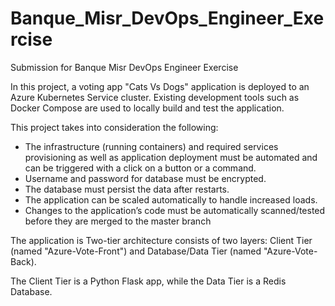 # Banque_Misr_DevOps_Engineer_Exercise
Submission for Banque Misr DevOps Engineer Exercise


In this project, a voting app "Cats Vs Dogs" application is deployed to an Azure Kubernetes Service cluster. Existing development tools such as Docker Compose are used to locally build and test the application.

This project takes into consideration the following:

- The infrastructure (running containers) and required services provisioning as well as application deployment must be automated and can be triggered with a click on a button or a command.
- Username and password for database must be encrypted.
- The database must persist the data after restarts.
- The application can be scaled automatically to handle increased loads.
- Changes to the application’s code must be automatically scanned/tested before they are merged to the master branch


 
The application is Two-tier architecture consists of two layers: Client Tier (named "Azure-Vote-Front") and Database/Data Tier (named "Azure-Vote-Back).

The Client Tier is a Python Flask app, while the Data Tier is a Redis Database.

